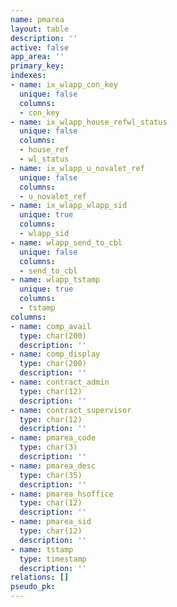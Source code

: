 ```yaml
---
name: pmarea
layout: table
description: ''
active: false
app_area: ''
primary_key: 
indexes:
- name: ix_wlapp_con_key
  unique: false
  columns:
  - con_key
- name: ix_wlapp_house_refwl_status
  unique: false
  columns:
  - house_ref
  - wl_status
- name: ix_wlapp_u_novalet_ref
  unique: false
  columns:
  - u_novalet_ref
- name: ix_wlapp_wlapp_sid
  unique: true
  columns:
  - wlapp_sid
- name: wlapp_send_to_cbl
  unique: false
  columns:
  - send_to_cbl
- name: wlapp_tstamp
  unique: true
  columns:
  - tstamp
columns:
- name: comp_avail
  type: char(200)
  description: ''
- name: comp_display
  type: char(200)
  description: ''
- name: contract_admin
  type: char(12)
  description: ''
- name: contract_supervisor
  type: char(12)
  description: ''
- name: pmarea_code
  type: char(3)
  description: ''
- name: pmarea_desc
  type: char(35)
  description: ''
- name: pmarea_hsoffice
  type: char(12)
  description: ''
- name: pmarea_sid
  type: char(12)
  description: ''
- name: tstamp
  type: timestamp
  description: ''
relations: []
pseudo_pk: 
---
```


